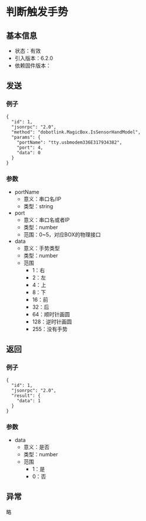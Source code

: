 # 判断触发手势

## 基本信息

* 状态：有效
* 引入版本：6.2.0
* 依赖固件版本：

## 发送

### 例子

```text
{
  "id": 1,
  "jsonrpc": "2.0",
  "method": "dobotlink.MagicBox.IsSensorHandModel",
  "params": {
    "portName": "tty.usbmodem336E317934382",
    "port": 4,
    "data": 0
  }
}
```

### 参数

* portName
  * 意义：串口名/IP
  * 类型：string
* port
  * 意义：串口名或者IP
  * 类型：number
  * 范围：0~5，对应BOX的物理接口
* data
  * 意义：手势类型
  * 类型：number
  * 范围
    * 1：右
    * 2：左
    * 4：上
    * 8：下
    * 16：前
    * 32：后
    * 64：顺时针画圆
    * 128：逆时针画圆
    * 255：没有手势

## 返回

### 例子

```text
{
  "id": 1,
  "jsonrpc": "2.0",
  "result": {
    "data": 1
  }
}
```

### 参数

* data
  * 意义：是否
  * 类型：number
  * 范围
    * 1：是
    * 0：否

## 异常

略

